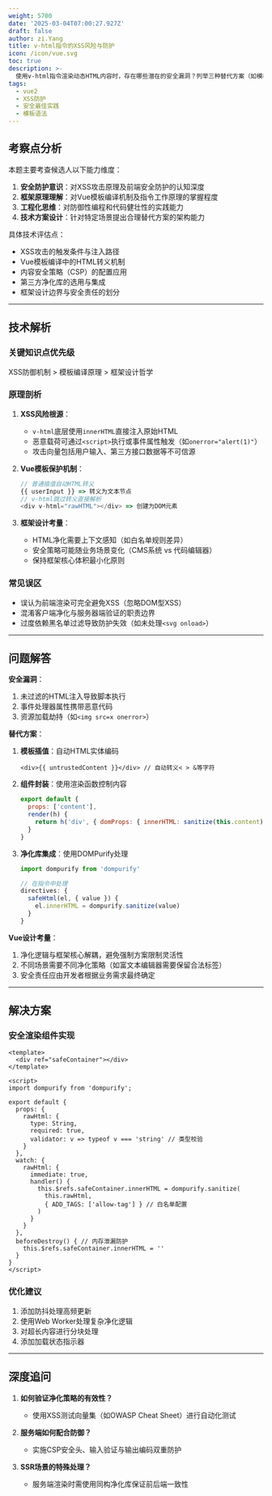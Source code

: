 ```yaml
---
weight: 5700
date: '2025-03-04T07:00:27.927Z'
draft: false
author: zi.Yang
title: v-html指令的XSS风险与防护
icon: /icon/vue.svg
toc: true
description: >-
  使用v-html指令渲染动态HTML内容时，存在哪些潜在的安全漏洞？列举三种替代方案（如模板插值、组件封装等）说明如何规避XSS攻击，并解释Vue为何不默认提供HTML净化功能。
tags:
  - vue2
  - XSS防护
  - 安全最佳实践
  - 模板语法
---
```




## 考察点分析

本题主要考查候选人以下能力维度：

1. **安全防护意识**：对XSS攻击原理及前端安全防护的认知深度
2. **框架原理理解**：对Vue模板编译机制及指令工作原理的掌握程度
3. **工程化思维**：对防御性编程和代码健壮性的实践能力
4. **技术方案设计**：针对特定场景提出合理替代方案的架构能力

具体技术评估点：

- XSS攻击的触发条件与注入路径
- Vue模板编译中的HTML转义机制
- 内容安全策略（CSP）的配置应用
- 第三方净化库的选用与集成
- 框架设计边界与安全责任的划分

---

## 技术解析

### 关键知识点优先级

XSS防御机制 > 模板编译原理 > 框架设计哲学

### 原理剖析

1. **XSS风险根源**：
   - `v-html`底层使用`innerHTML`直接注入原始HTML
   - 恶意载荷可通过`<script>`执行或事件属性触发（如`onerror="alert(1)"`）
   - 攻击向量包括用户输入、第三方接口数据等不可信源

2. **Vue模板保护机制**：

   ```javascript
   // 普通插值自动HTML转义
   {{ userInput }} => 转义为文本节点
   // v-html跳过转义直接解析
   <div v-html="rawHTML"></div> => 创建为DOM元素
   ```

3. **框架设计考量**：
   - HTML净化需要上下文感知（如白名单规则差异）
   - 安全策略可能随业务场景变化（CMS系统 vs 代码编辑器）
   - 保持框架核心体积最小化原则

### 常见误区

- 误认为前端渲染可完全避免XSS（忽略DOM型XSS）
- 混淆客户端净化与服务器端验证的职责边界
- 过度依赖黑名单过滤导致防护失效（如未处理`<svg onload>`）

---

## 问题解答

**安全漏洞**：

1. 未过滤的HTML注入导致脚本执行
2. 事件处理器属性携带恶意代码
3. 资源加载劫持（如`<img src=x onerror>`）

**替代方案**：

1. **模板插值**：自动HTML实体编码

   ```vue
   <div>{{ untrustedContent }}</div> // 自动转义< > &等字符
   ```

2. **组件封装**：使用渲染函数控制内容

   ```javascript
   export default {
     props: ['content'],
     render(h) {
       return h('div', { domProps: { innerHTML: sanitize(this.content) } })
     }
   }
   ```

3. **净化库集成**：使用DOMPurify处理

   ```javascript
   import dompurify from 'dompurify'
   
   // 在指令中处理
   directives: {
     safeHtml(el, { value }) {
       el.innerHTML = dompurify.sanitize(value)
     }
   }
   ```

**Vue设计考量**：

1. 净化逻辑与框架核心解耦，避免强制方案限制灵活性
2. 不同场景需要不同净化策略（如富文本编辑器需要保留合法标签）
3. 安全责任应由开发者根据业务需求最终确定

---

## 解决方案

### 安全渲染组件实现

```vue
<template>
  <div ref="safeContainer"></div>
</template>

<script>
import dompurify from 'dompurify';

export default {
  props: {
    rawHtml: {
      type: String,
      required: true,
      validator: v => typeof v === 'string' // 类型校验
    }
  },
  watch: {
    rawHtml: {
      immediate: true,
      handler() {
        this.$refs.safeContainer.innerHTML = dompurify.sanitize(
          this.rawHtml,
          { ADD_TAGS: ['allow-tag'] } // 白名单配置
        )
      }
    }
  },
  beforeDestroy() { // 内存泄漏防护
    this.$refs.safeContainer.innerHTML = ''
  }
}
</script>
```

### 优化建议

1. 添加防抖处理高频更新
2. 使用Web Worker处理复杂净化逻辑
3. 对超长内容进行分块处理
4. 添加加载状态指示器

---

## 深度追问

1. **如何验证净化策略的有效性？**
   - 使用XSS测试向量集（如OWASP Cheat Sheet）进行自动化测试

2. **服务端如何配合防御？**
   - 实施CSP安全头、输入验证与输出编码双重防护

3. **SSR场景的特殊处理？**
   - 服务端渲染时需使用同构净化库保证前后端一致性
